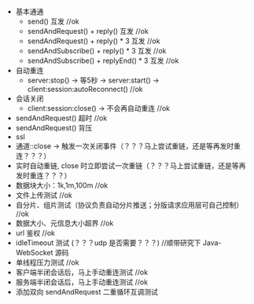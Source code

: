 
* 基本通通
  * send() 互发 //ok
  * sendAndRequest() + reply() 互发 //ok
  * sendAndRequest() + reply() * 3 互发 //ok
  * sendAndSubscribe() + reply() * 3 互发 //ok
  * sendAndSubscribe() + replyEnd() * 3 互发 //ok
* 自动重连
  * server:stop() -> 等5秒 -> server:start() -> client:session:autoReconnect() //ok
* 会话关闭
  * client:session:close() -> 不会再自动重连 //ok
* sendAndRequest() 超时 //ok
* sendAndRequest() 背压
* ssl
* 通道::close -> 触发一次关闭事件（？？？马上尝试重链，还是等再发时重连？？？）
* 实时自动重链, close 时立即尝试一次重链（？？？马上尝试重链，还是等再发时重连？？？）
* 数据块大小：1k,1m,100m  //ok
* 文件上传测试 //ok
* 自分片、组片测试（协议负责自动分片推送；分版请求应用层可自己控制） //ok
* 数据大小、元信息大小超界  //ok
* url 鉴权 //ok
* idleTimeout 测试 (？？？udp 是否需要？？？) //顺带研究下 Java-WebSocket 源码 
* 单线程压力测试 //ok
* 客户端半闭会话后，马上手动重连测试 //ok
* 服务端半闭会话后，马上手动重连测试 //ok
* 添加双向 sendAndRequest 二重循环互调测试